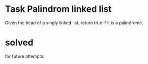# Task Palindrom linked list 

Given the head of a singly linked list, return true if it is a palindrome.

# solved
for future attempts:
